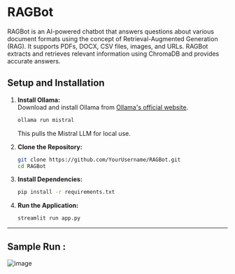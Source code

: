 # RAGBot
RAGBot is an AI-powered chatbot that answers questions about various document formats using the concept of Retrieval-Augmented Generation (RAG). It supports PDFs, DOCX, CSV files, images, and URLs. RAGBot extracts and retrieves relevant information using ChromaDB and provides accurate answers.
## Setup and Installation  

1. **Install Ollama:**  
   Download and install Ollama from [Ollama's official website](https://ollama.com/download).  
   ```bash
   ollama run mistral
   ```
   This pulls the Mistral LLM for local use.  

2. **Clone the Repository:**  
   ```bash
   git clone https://github.com/YourUsername/RAGBot.git
   cd RAGBot
   ```

3. **Install Dependencies:**  
   ```bash
   pip install -r requirements.txt
   ```

4. **Run the Application:**  
   ```bash
   streamlit run app.py
   ```

---

## Sample Run : 

![image](https://github.com/user-attachments/assets/a0b98b2e-28ba-4088-8ebc-fd15432610bc)

